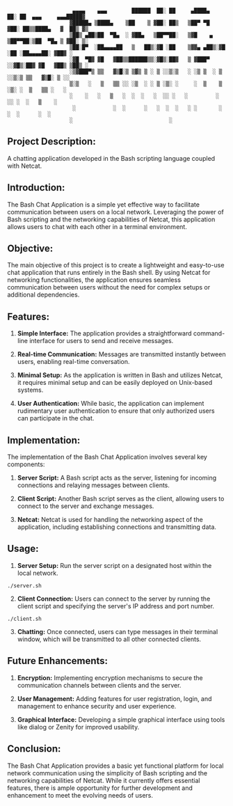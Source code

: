 ```console
                     ▄▄▄▄    ▄▄▄        ██████  ██░ ██     ▄████▄   ██░ ██  ▄▄▄     ▄▄▄█████▓
                    ▓█████▄ ▒████▄    ▒██    ▒ ▓██░ ██▒   ▒██▀ ▀█  ▓██░ ██▒▒████▄   ▓  ██▒ ▓▒
                    ▒██▒ ▄██▒██  ▀█▄  ░ ▓██▄   ▒██▀▀██░   ▒▓█    ▄ ▒██▀▀██░▒██  ▀█▄ ▒ ▓██░ ▒░
                    ▒██░█▀  ░██▄▄▄▄██   ▒   ██▒░▓█ ░██    ▒▓▓▄ ▄██▒░▓█ ░██ ░██▄▄▄▄██░ ▓██▓ ░ 
                    ░▓█  ▀█▓ ▓█   ▓██▒▒██████▒▒░▓█▒░██▓   ▒ ▓███▀ ░░▓█▒░██▓ ▓█   ▓██▒ ▒██▒ ░ 
                    ░▒▓███▀▒ ▒▒   ▓▒█░▒ ▒▓▒ ▒ ░ ▒ ░░▒░▒   ░ ░▒ ▒  ░ ▒ ░░▒░▒ ▒▒   ▓▒█░ ▒ ░░    
                    ▒░▒   ░   ▒   ▒▒ ░░ ░▒  ░ ░ ▒ ░▒░ ░     ░  ▒    ▒ ░▒░ ░  ▒   ▒▒ ░   ░    
                    ░    ░   ░   ▒   ░  ░  ░   ░  ░░ ░   ░         ░  ░░ ░  ░   ▒    ░      
                     ░            ░  ░      ░   ░  ░  ░   ░ ░       ░  ░  ░      ░  ░        
                    ░                               ░  
```

## Project Description:

A chatting application developed in the Bash scripting language coupled with Netcat.

## Introduction:

The Bash Chat Application is a simple yet effective way to facilitate communication between users on a local network. Leveraging the power of Bash scripting and 
the networking capabilities of Netcat, this application allows users to chat with each other in a terminal environment.

## Objective:

The main objective of this project is to create a lightweight and easy-to-use chat application that runs entirely in the Bash shell. By using Netcat for networking functionalities, the application ensures seamless communication between users without the need for complex setups or additional dependencies.

## Features:

1. **Simple Interface:** The application provides a straightforward command-line interface for users to send and receive messages.

2. **Real-time Communication:** Messages are transmitted instantly between users, enabling real-time conversation.

3. **Minimal Setup:** As the application is written in Bash and utilizes Netcat, it requires minimal setup and can be easily deployed on Unix-based systems.

4. **User Authentication:** While basic, the application can implement rudimentary user authentication to ensure that only authorized users can participate in the chat.

## Implementation:

The implementation of the Bash Chat Application involves several key components:

1. **Server Script:** A Bash script acts as the server, listening for incoming connections and relaying messages between clients.

2. **Client Script:** Another Bash script serves as the client, allowing users to connect to the server and exchange messages.

3. **Netcat:** Netcat is used for handling the networking aspect of the application, including establishing connections and transmitting data.

## Usage:

1. **Server Setup:** Run the server script on a designated host within the local network.

```console
./server.sh
```

2. **Client Connection:** Users can connect to the server by running the client script and specifying the server's IP address and port number.

```console
./client.sh
```

3. **Chatting:** Once connected, users can type messages in their terminal window, which will be transmitted to all other connected clients.

## Future Enhancements:

1. **Encryption:** Implementing encryption mechanisms to secure the communication channels between clients and the server.

2. **User Management:** Adding features for user registration, login, and management to enhance security and user experience.

3. **Graphical Interface:** Developing a simple graphical interface using tools like dialog or Zenity for improved usability.

## Conclusion:

The Bash Chat Application provides a basic yet functional platform for local network communication using the simplicity of Bash scripting and the networking capabilities of Netcat. While it currently offers essential features, there is ample opportunity for further development and enhancement to meet the evolving needs of users.

